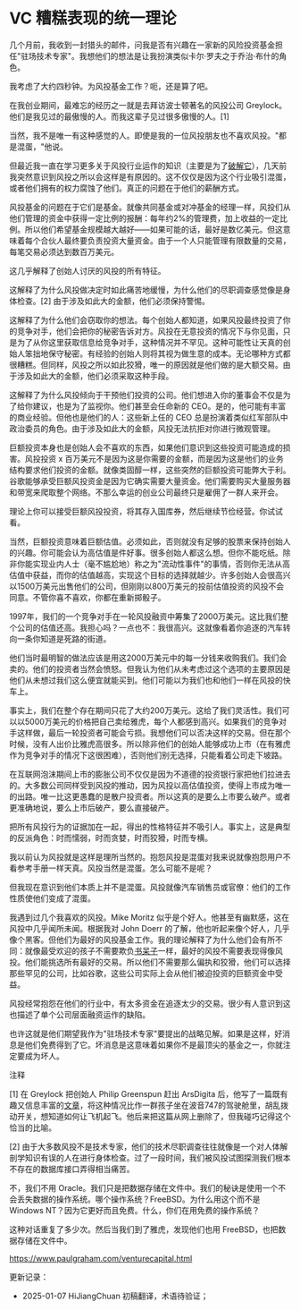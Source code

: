 
# VC 糟糕表现的统一理论

几个月前，我收到一封猎头的邮件，问我是否有兴趣在一家新的风险投资基金担任"驻场技术专家"。我想他们的想法是让我扮演类似卡尔·罗夫之于乔治·布什的角色。

我考虑了大约四秒钟。为风投基金工作？呃，还是算了吧。

在我创业期间，最难忘的经历之一就是去拜访波士顿著名的风投公司 Greylock。他们是我见过的最傲慢的人。而我这辈子见过很多傲慢的人。[1]

当然，我不是唯一有这种感觉的人。即使是我的一位风投朋友也不喜欢风投。"都是混蛋，"他说。

但最近我一直在学习更多关于风投行业运作的知识（主要是为了[破解它](https://hijiangchuan.com/paulgraham/EXTRA045-Summer-Founders-Program)），几天前我突然意识到风投之所以会这样是有原因的。这不仅仅是因为这个行业吸引混蛋，或者他们拥有的权力腐蚀了他们。真正的问题在于他们的薪酬方式。

风投基金的问题在于它们是基金。就像共同基金或对冲基金的经理一样，风投们从他们管理的资金中获得一定比例的报酬：每年约2%的管理费，加上收益的一定比例。所以他们希望基金规模越大越好——如果可能的话，最好是数亿美元。但这意味着每个合伙人最终要负责投资大量资金。由于一个人只能管理有限数量的交易，每笔交易必须达到数百万美元。

这几乎解释了创始人讨厌的风投的所有特征。

这解释了为什么风投做决定时如此痛苦地缓慢，为什么他们的尽职调查感觉像是身体检查。[2] 由于涉及如此大的金额，他们必须保持警惕。

这解释了为什么他们会窃取你的想法。每个创始人都知道，如果风投最终投资了你的竞争对手，他们会把你的秘密告诉对方。风投在无意投资的情况下与你见面，只是为了从你这里获取信息给竞争对手，这种情况并不罕见。这种可能性让天真的创始人笨拙地保守秘密。有经验的创始人则将其视为做生意的成本。无论哪种方式都很糟糕。但同样，风投之所以如此狡猾，唯一的原因就是他们做的是大额交易。由于涉及如此大的金额，他们必须采取这种手段。

这解释了为什么风投倾向于干预他们投资的公司。他们想进入你的董事会不仅是为了给你建议，也是为了监视你。他们甚至会任命新的 CEO。是的，他可能有丰富的商业经验。但他也是他们的人：这些新上任的 CEO 总是扮演着类似红军部队中政治委员的角色。由于涉及如此大的金额，风投无法抗拒对你进行微观管理。

巨额投资本身也是创始人会不喜欢的东西，如果他们意识到这些投资可能造成的损害。风投投资 x 百万美元不是因为这是你需要的金额，而是因为这是他们的业务结构要求他们投资的金额。就像类固醇一样，这些突然的巨额投资可能弊大于利。谷歌能够承受巨额风投资金是因为它确实需要大量资金。他们需要购买大量服务器和带宽来爬取整个网络。不那么幸运的创业公司最终只是雇佣了一群人来开会。

理论上你可以接受巨额风投投资，将其存入国库券，然后继续节俭经营。你试试看。

当然，巨额投资意味着巨额估值。必须如此，否则就没有足够的股票来保持创始人的兴趣。你可能会认为高估值是件好事。很多创始人都这么想。但你不能吃纸。除非你能实现业内人士（毫不尴尬地）称之为"流动性事件"的事情，否则你无法从高估值中获益，而你的估值越高，实现这个目标的选择就越少。许多创始人会很高兴以1500万美元出售他们的公司，但刚刚以800万美元的投前估值投资的风投不会同意。不管你喜不喜欢，你都在重新掷骰子。

1997年，我们的一个竞争对手在一轮风投融资中筹集了2000万美元。这比我们整个公司的估值还高。我担心吗？一点也不：我很高兴。这就像看着你追逐的汽车转向一条你知道是死路的街道。

他们当时最明智的做法应该是用这2000万美元中的每一分钱来收购我们。我们会卖的。他们的投资者当然会愤怒。但我认为他们从未考虑过这个选项的主要原因是他们从未想过我们这么便宜就能买到。他们可能以为我们也和他们一样在风投的快车上。

事实上，我们在整个存在期间只花了大约200万美元。这给了我们灵活性。我们可以以5000万美元的价格把自己卖给雅虎，每个人都感到高兴。如果我们的竞争对手这样做，最后一轮投资者可能会亏损。我想他们可以否决这样的交易。但在那个时候，没有人出价比雅虎高很多。所以除非他们的创始人能够成功上市（在有雅虎作为竞争对手的情况下这很困难），否则他们别无选择，只能看着公司走下坡路。

在互联网泡沫期间上市的膨胀公司不仅仅是因为不道德的投资银行家把他们拉进去的。大多数公司同样受到风投的推动，因为风投以高估值投资，使得上市成为唯一的出路。唯一比这更愚蠢的是散户投资者。所以这真的是要么上市要么破产。或者更准确地说，要么上市后破产，要么直接破产。

把所有风投行为的证据加在一起，得出的性格特征并不吸引人。事实上，这是典型的反派角色：时而懦弱，时而贪婪，时而狡猾，时而专横。

我以前认为风投就是这样是理所当然的。抱怨风投是混蛋对我来说就像抱怨用户不看参考手册一样天真。风投当然是混蛋。怎么可能不是呢？

但我现在意识到他们本质上并不是混蛋。风投就像汽车销售员或官僚：他们的工作性质使他们变成了混蛋。

我遇到过几个我喜欢的风投。Mike Moritz 似乎是个好人。他甚至有幽默感，这在风投中几乎闻所未闻。根据我对 John Doerr 的了解，他也听起来像个好人，几乎像个黑客。但他们为最好的风投基金工作。我的理论解释了为什么他们会有所不同：就像最受欢迎的孩子不需要欺负[书呆子](https://hijiangchuan.com/paulgraham/021-Why-Nerds-are-Unpopular)一样，最好的风投不需要表现得像风投。他们能挑选所有最好的交易。所以他们不需要那么偏执和狡猾，他们可以选择那些罕见的公司，比如谷歌，这些公司实际上会从他们被迫投资的巨额资金中受益。

风投经常抱怨在他们的行业中，有太多资金在追逐太少的交易。很少有人意识到这也描述了单个公司层面融资运作的缺陷。

也许这就是他们期望我作为"驻场技术专家"要提出的战略见解。如果是这样，好消息是他们免费得到了它。坏消息是这意味着如果你不是最顶尖的基金之一，你就注定要成为坏人。

注释

[1] 在 Greylock 把创始人 Philip Greenspun 赶出 ArsDigita 后，他写了一篇既有趣又信息丰富的[文章](http://www.waxy.org/random/arsdigita/)，将这种情况比作一群孩子坐在波音747的驾驶舱里，胡乱拨动开关，想知道如何让飞机起飞。他后来把这篇从网上删除了，但我碰巧记得这个恰当的比喻。

[2] 由于大多数风投不是技术专家，他们的技术尽职调查往往就像是一个对人体解剖学知识有误的人在进行身体检查。过了一段时间，我们被风投试图探测我们根本不存在的数据库接口弄得相当痛苦。

不，我们不用 Oracle。我们只是把数据存储在文件中。我们的秘诀是使用一个不会丢失数据的操作系统。哪个操作系统？FreeBSD。为什么用这个而不是 Windows NT？因为它更好而且免费。什么，你们在用免费的操作系统？

这种对话重复了多少次。然后当我们到了雅虎，发现他们也用 FreeBSD，也把数据存储在文件中。

https://www.paulgraham.com/venturecapital.html

更新记录：
- 2025-01-07 HiJiangChuan 初稿翻译，术语待验证；
